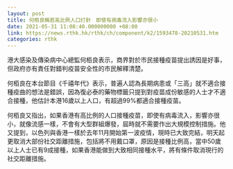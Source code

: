 ```yaml
---
layout: post
title: 何栢良稱若高比例人口打針　即使有病毒流入影響亦很小
date: 2021-05-31 11:08:40.000000000 +08:00
link: https://news.rthk.hk/rthk/ch/component/k2/1593478-20210531.htm
categories: rthk
---
```


港大感染及傳染病中心總監何栢良表示，商界對於巿民接種疫苗提出誘因是好事，但政府亦有責任對錯判疫苗安全性的巿民解釋清楚。

何栢良在本台節目《千禧年代》表示，普遍人認為長期病患或「三高」就不適合接種疫曲的想法是錯誤，因為復必泰的藥物標籤只提到對疫苗成份敏感的人士才不適合接種，他估計本港16歲以上人口，有超過99%都適合接種疫苗。

何栢良又指出，如果香港有高比例的人口接種疫苗，即使有病毒流入，影響亦很小，就像流感一樣，不會有大型群組爆發，屆時就不需要作出大規模控制措施。他又提到，以色列與香港一樣於去年11月開始第一波疫情，現時已大致完結，明天起更取消大部份社交距離措施，包括將不用戴口罩，原因是接種比例高，當中50歲以上人士已有9成接種，如果香港能做到大致相同接種水平，將有條件取消現行的社交距離措施。
